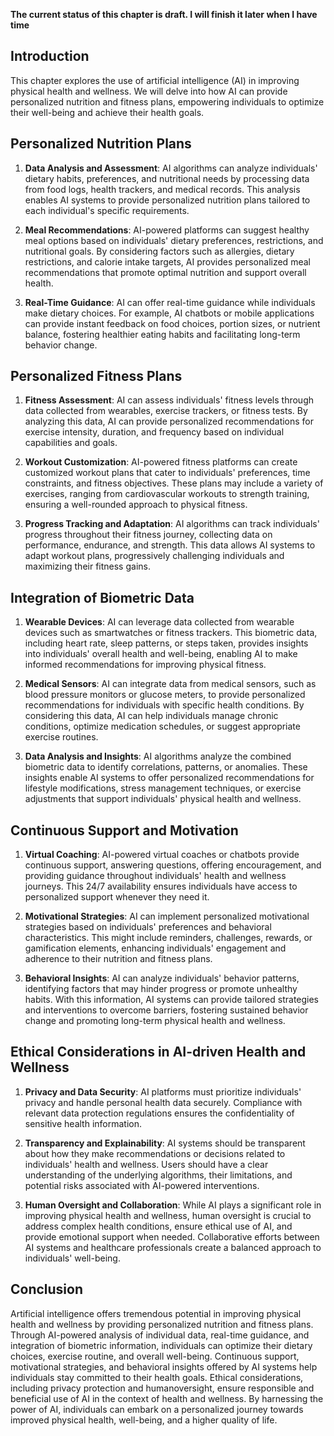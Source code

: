 **The current status of this chapter is draft. I will finish it later when I have time**

Introduction
------------

This chapter explores the use of artificial intelligence (AI) in improving physical health and wellness. We will delve into how AI can provide personalized nutrition and fitness plans, empowering individuals to optimize their well-being and achieve their health goals.

Personalized Nutrition Plans
----------------------------

1. **Data Analysis and Assessment**: AI algorithms can analyze individuals' dietary habits, preferences, and nutritional needs by processing data from food logs, health trackers, and medical records. This analysis enables AI systems to provide personalized nutrition plans tailored to each individual's specific requirements.

2. **Meal Recommendations**: AI-powered platforms can suggest healthy meal options based on individuals' dietary preferences, restrictions, and nutritional goals. By considering factors such as allergies, dietary restrictions, and calorie intake targets, AI provides personalized meal recommendations that promote optimal nutrition and support overall health.

3. **Real-Time Guidance**: AI can offer real-time guidance while individuals make dietary choices. For example, AI chatbots or mobile applications can provide instant feedback on food choices, portion sizes, or nutrient balance, fostering healthier eating habits and facilitating long-term behavior change.

Personalized Fitness Plans
--------------------------

1. **Fitness Assessment**: AI can assess individuals' fitness levels through data collected from wearables, exercise trackers, or fitness tests. By analyzing this data, AI can provide personalized recommendations for exercise intensity, duration, and frequency based on individual capabilities and goals.

2. **Workout Customization**: AI-powered fitness platforms can create customized workout plans that cater to individuals' preferences, time constraints, and fitness objectives. These plans may include a variety of exercises, ranging from cardiovascular workouts to strength training, ensuring a well-rounded approach to physical fitness.

3. **Progress Tracking and Adaptation**: AI algorithms can track individuals' progress throughout their fitness journey, collecting data on performance, endurance, and strength. This data allows AI systems to adapt workout plans, progressively challenging individuals and maximizing their fitness gains.

Integration of Biometric Data
-----------------------------

1. **Wearable Devices**: AI can leverage data collected from wearable devices such as smartwatches or fitness trackers. This biometric data, including heart rate, sleep patterns, or steps taken, provides insights into individuals' overall health and well-being, enabling AI to make informed recommendations for improving physical fitness.

2. **Medical Sensors**: AI can integrate data from medical sensors, such as blood pressure monitors or glucose meters, to provide personalized recommendations for individuals with specific health conditions. By considering this data, AI can help individuals manage chronic conditions, optimize medication schedules, or suggest appropriate exercise routines.

3. **Data Analysis and Insights**: AI algorithms analyze the combined biometric data to identify correlations, patterns, or anomalies. These insights enable AI systems to offer personalized recommendations for lifestyle modifications, stress management techniques, or exercise adjustments that support individuals' physical health and wellness.

Continuous Support and Motivation
---------------------------------

1. **Virtual Coaching**: AI-powered virtual coaches or chatbots provide continuous support, answering questions, offering encouragement, and providing guidance throughout individuals' health and wellness journeys. This 24/7 availability ensures individuals have access to personalized support whenever they need it.

2. **Motivational Strategies**: AI can implement personalized motivational strategies based on individuals' preferences and behavioral characteristics. This might include reminders, challenges, rewards, or gamification elements, enhancing individuals' engagement and adherence to their nutrition and fitness plans.

3. **Behavioral Insights**: AI can analyze individuals' behavior patterns, identifying factors that may hinder progress or promote unhealthy habits. With this information, AI systems can provide tailored strategies and interventions to overcome barriers, fostering sustained behavior change and promoting long-term physical health and wellness.

Ethical Considerations in AI-driven Health and Wellness
-------------------------------------------------------

1. **Privacy and Data Security**: AI platforms must prioritize individuals' privacy and handle personal health data securely. Compliance with relevant data protection regulations ensures the confidentiality of sensitive health information.

2. **Transparency and Explainability**: AI systems should be transparent about how they make recommendations or decisions related to individuals' health and wellness. Users should have a clear understanding of the underlying algorithms, their limitations, and potential risks associated with AI-powered interventions.

3. **Human Oversight and Collaboration**: While AI plays a significant role in improving physical health and wellness, human oversight is crucial to address complex health conditions, ensure ethical use of AI, and provide emotional support when needed. Collaborative efforts between AI systems and healthcare professionals create a balanced approach to individuals' well-being.

Conclusion
----------

Artificial intelligence offers tremendous potential in improving physical health and wellness by providing personalized nutrition and fitness plans. Through AI-powered analysis of individual data, real-time guidance, and integration of biometric information, individuals can optimize their dietary choices, exercise routine, and overall well-being. Continuous support, motivational strategies, and behavioral insights offered by AI systems help individuals stay committed to their health goals. Ethical considerations, including privacy protection and humanoversight, ensure responsible and beneficial use of AI in the context of health and wellness. By harnessing the power of AI, individuals can embark on a personalized journey towards improved physical health, well-being, and a higher quality of life.
